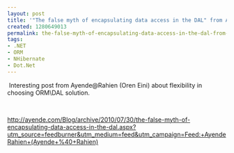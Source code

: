 ```yaml
---
layout: post
title: '"The false myth of encapsulating data access in the DAL" from Ayende@Rahien'
created: 1280649013
permalink: the-false-myth-of-encapsulating-data-access-in-the-dal-from-ayenderahien
tags:
- .NET
- ORM
- NHibernate
- Dot.Net
---
```

<p>&nbsp;Interesting post from&nbsp;Ayende@Rahien (Oren Eini) about&nbsp;flexibility in choosing ORM\DAL solution.</p>
<p>&nbsp;</p>
<p><a href="http://ayende.com/Blog/archive/2010/07/30/the-false-myth-of-encapsulating-data-access-in-the-dal.aspx?utm_source=feedburner&amp;utm_medium=feed&amp;utm_campaign=Feed:+AyendeRahien+(Ayende+%40+Rahien)">http://ayende.com/Blog/archive/2010/07/30/the-false-myth-of-encapsulating-data-access-in-the-dal.aspx?utm_source=feedburner&amp;utm_medium=feed&amp;utm_campaign=Feed:+AyendeRahien+(Ayende+%40+Rahien)</a></p>
<p>&nbsp;</p>
<p>&nbsp;</p>
